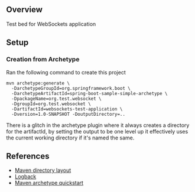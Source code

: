## Overview

Test bed for WebSockets application

## Setup

### Creation from Archetype

Ran the following command to create this project

```
mvn archetype:generate \
  -DarchetypeGroupId=org.springframework.boot \
  -DarchetypeArtifactId=spring-boot-sample-simple-archetype \
  -DpackageName=org.test.websocket \
  -DgroupId=org.test.websocket \
  -DartifactId=websockets-test-application \
  -Dversion=1.0-SNAPSHOT -DoutputDirectory=..
```

There is a glitch in the archetype plugin where it always creates a directory for the artifactId, by setting the 
output to be one level up it effectively uses the current working directory if it's named the same.


## References


* [Maven directory layout](https://maven.apache.org/guides/introduction/introduction-to-the-standard-directory-layout.html)
* [Logback](https://www.baeldung.com/logback)
* [Maven archetype quickstart](https://maven.apache.org/archetypes/maven-archetype-quickstart/)



